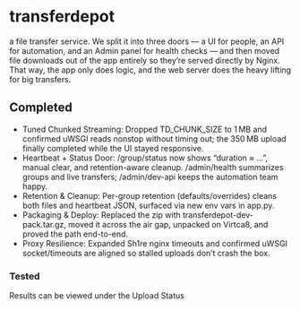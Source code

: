 # transferdepot
a file transfer service. We split it into three doors — a UI for people, an API for automation, and an Admin panel for health checks — and then moved file downloads out of the app entirely so they’re served directly by Nginx. That way, the app only does logic, and the web server does the heavy lifting for big transfers. 

## Completed

  - Tuned Chunked Streaming: Dropped TD_CHUNK_SIZE to 1 MB and confirmed uWSGI reads nonstop without timing
  out; the 350 MB upload finally completed while the UI stayed responsive.
  - Heartbeat + Status Door: /group/status now shows “duration ≈ …”, manual clear, and retention-aware
  cleanup. /admin/health summarizes groups and live transfers; /admin/dev-api keeps the automation team
  happy.
  - Retention & Cleanup: Per-group retention (defaults/overrides) cleans both files and heartbeat JSON,
  surfaced via new env vars in app.py.
  - Packaging & Deploy: Replaced the zip with transferdepot-dev-pack.tar.gz, moved it across the air gap,
  unpacked on Virtca8, and proved the path end-to-end.
  - Proxy Resilience: Expanded Sh1re nginx timeouts and confirmed uWSGI socket/timeouts are aligned so
  stalled uploads don’t crash the box.

###  Tested

Results can be viewed under the Upload Status


